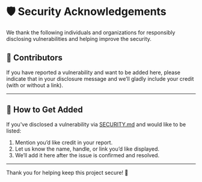 # 🛡️ Security Acknowledgements

We thank the following individuals and organizations for responsibly disclosing vulnerabilities and helping improve the security.

## 👥 Contributors

<!-- | Name / Handle       | Disclosure Date | Issue Summary                  | Public Credit |
|---------------------|------------------|--------------------------------|----------------|
| *YourNameHere*      | YYYY-MM-DD       | Insecure audio permission check | ✅ Yes          |
| *Anonymous*         | YYYY-MM-DD       | Potential DoS via pitch stream | ❌ No           | -->

If you have reported a vulnerability and want to be added here, please indicate that in your disclosure message and we’ll gladly include your credit (with or without a link).

---

## 💌 How to Get Added

If you've disclosed a vulnerability via [SECURITY.md](./SECURITY.md) and would like to be listed:

1. Mention you’d like credit in your report.
2. Let us know the name, handle, or link you’d like displayed.
3. We’ll add it here after the issue is confirmed and resolved.

---

Thank you for helping keep this project secure! 🙏
